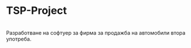 # TSP-Project
 <br>
  Разработване на софтуер за фирма за продажба на автомобили втора употреба. <br>
